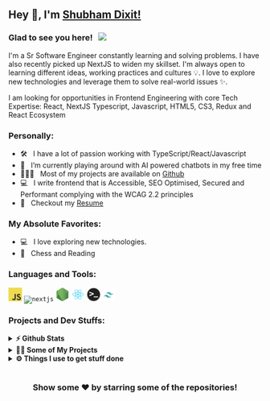 ## Hey 👋, I'm [Shubham Dixit!](https://github.com/shubham43MP/)

### Glad to see you here! &nbsp; ![](https://visitor-badge.glitch.me/badge?page_id=mkimbo.mkimbo&style=flat-square&color=0088cc)

I'm a Sr Software Engineer constantly learning and solving problems. I have also recently picked up NextJS to widen my skillset. I'm always open to learning different ideas, working practices and cultures 💡. I love to explore new technologies and leverage them to solve real-world issues ✨.

I am looking for opportunities in Frontend Engineering with core Tech Expertise: React, NextJS Typescript, Javascript, HTML5, CS3, Redux and React Ecosystem

### Personally:

- 🛠 &nbsp; I have a lot of passion working with TypeScript/React/Javascript
- 🚀 &nbsp; I’m currently playing around with AI powered chatbots in my free time
- 👨🏻‍💻 &nbsp; Most of my projects are available on [Github](https://github.com/shubham43MP)
- 💻 &nbsp; I write frontend that is Accessible, SEO Optimised, Secured and Performant complying with the WCAG 2.2 principles
- 📝 &nbsp; Checkout my [Resume](https://drive.google.com/file/d/1JCxzmbIiOvpbfYiJcHM-8y_URSzPlLys/view?usp=sharing)

### My Absolute Favorites:

- 💻 &nbsp; I love exploring new technologies.
- 🍕 &nbsp; Chess and Reading

### Languages and Tools:

<code><img height="27" src="https://raw.githubusercontent.com/github/explore/80688e429a7d4ef2fca1e82350fe8e3517d3494d/topics/javascript/javascript.png" alt="javascript"></code>
<code><img height="25" src="https://assets.vercel.com/image/upload/v1662130559/nextjs/Icon_light_background.png" alt="nextjs"></code>
<code><img height="27" src="https://raw.githubusercontent.com/github/explore/80688e429a7d4ef2fca1e82350fe8e3517d3494d/topics/nodejs/nodejs.png" alt="nodejs"></code>
<code><img height="27" src="https://raw.githubusercontent.com/github/explore/80688e429a7d4ef2fca1e82350fe8e3517d3494d/topics/react/react.png" alt="react"></code>
<code><img height="27" src="https://raw.githubusercontent.com/github/explore/80688e429a7d4ef2fca1e82350fe8e3517d3494d/topics/terminal/terminal.png" alt="terminal"></code>
<code><img height="25" src="https://raw.githubusercontent.com/github/explore/80688e429a7d4ef2fca1e82350fe8e3517d3494d/topics/tailwind/tailwind.png" alt="tailwind"></code>

### Projects and Dev Stuffs:

<details>	
  <summary><b>⚡ Github Stats</b></summary>

<img height="180em" src="https://github-readme-stats.vercel.app/api?username=shubham43MP&show_icons=true&hide_border=true" />
<img height="180em" src="https://github-readme-stats.vercel.app/api/top-langs/?username=shubham43MP&exclude_repo=KNN-Image-Classification&show_icons=true&hide_border=true&layout=compact&langs_count=8"/>
<img height="180em" src="[https://github-readme-stats.vercel.app/api/top-langs/?username=shubham43MP&exclude_repo=KNN-Image-Classification&show_icons=true&hide_border=true&layout=compact&langs_count=8](https://git.io/streak-stats"><img src="https://github-readme-streak-stats.herokuapp.com?user=shubham43MP)"/>

</details>

<details>
  <summary><b>🧑‍🚀 Some of My Projects</b></summary>

  <br />
  <table>
    <thead align="center">
      <tr border: none;>
        <td><b>💻 Projects</b></td>
        <td><b>🌟 Stars</b></td>
        <td><b>🍴 Forks</b></td>
        <td><b>🐛 Issues</b></td>
        <td><b>🔔 Pull Requests</b></td>
        <td><b>👨‍💻 Language</b></td>
      </tr>
    </thead>
    <tbody>
	    <tr>
	      <td><a href="https://github.com/shubham43MP/smaply-persona-test/"><b>🚀Live Persona Editor Test Case</b></a></td>
        <td><img alt="Stars" src="https://img.shields.io/github/stars/shubham43MP/smaply-persona-test?style=flat-square&labelColor=343b41"/></td>
        <td><img alt="Forks" src="https://img.shields.io/github/forks/shubham43MP/smaply-persona-test?style=flat-square&labelColor=343b41"/></td>
        <td><img alt="Issues" src="https://img.shields.io/github/issues/shubham43MP/smaply-persona-test?style=flat-square"/></td>
        <td><img alt="Pull Requests" src="https://img.shields.io/github/issues-pr/shubham43MP/smaply-persona-test?style=flat-square"/></td>
        <td><img alt="Language" src="https://img.shields.io/github/languages/top/shubham43MP/smaply-persona-test?label=javascript&style=flat-square"/></td> 
      </tr>
      <tr>
       <tr>
	      <td><a href="https://github.com/shubham43MP/tara-series"><b>🚀 Astrology App/b></a></td>
        <td><img alt="Stars" src="https://img.shields.io/github/stars/shubham43MP/tara-series?style=flat-square&labelColor=343b41"/></td>
        <td><img alt="Forks" src="https://img.shields.io/github/forks/shubham43MP/tara-series?style=flat-square&labelColor=343b41"/></td>
        <td><img alt="Issues" src="https://img.shields.io/github/issues/shubham43MP/tara-series?style=flat-square"/></td>
        <td><img alt="Pull Requests" src="https://img.shields.io/github/issues-pr/shubham43MP/tara-series?style=flat-square"/></td>
        <td><img alt="Language" src="https://img.shields.io/github/languages/top/shubham43MP/tara-series?label=javascript&style=flat-square"/></td>
      </tr>
      <tr>
	      <td><a href="https://github.com/shubham43MP/cowin-vaccine-notifier-poc"><b>🚀 Vaccine Notifier POC</b></a></td>
        <td><img alt="Stars" src="https://img.shields.io/github/stars/shubham43MP/cowin-vaccine-notifier-poc?style=flat-square&labelColor=343b41"/></td>
        <td><img alt="Forks" src="https://img.shields.io/github/forks/shubham43MP/cowin-vaccine-notifier-poc?style=flat-square&labelColor=343b41"/></td>
        <td><img alt="Issues" src="https://img.shields.io/github/issues/shubham43MP/cowin-vaccine-notifier-poc?style=flat-square"/></td>
        <td><img alt="Pull Requests" src="https://img.shields.io/github/issues-pr/shubham43MP/cowin-vaccine-notifier-poc?style=flat-square"/></td>
        <td><img alt="Language" src="https://img.shields.io/github/languages/top/shubham43MP/cowin-vaccine-notifier-poc?label=javascript&style=flat-square"/></td> 
      </tr>
     
      
      
    </tbody>
  </table>
  <br />
</details>
 
<details>	
  <br />
  <summary><b>⚙️ Things I use to get stuff done</b></summary>
  	<ul>
  	    <li><b>OS:</b> Ubuntu 22, MacOS</li>
	    <li><b>Desktop: </b>Dell</li>
  	    <li><b>Browser: </b> Google Chrome, Firefox, Safari</li>
	    <li><b>Code Editor:</b> VSCode</li>
	    <li><b>To Stay Updated:</b> Dev.to, Medium and Twitter</li>
	    <br />
	</ul>	
</details>

#

<div align="center">

### Show some ❤️ by starring some of the repositories!

</div>

